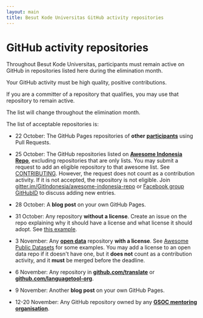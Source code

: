 ```yaml
---
layout: main
title: Besut Kode Universitas GitHub activity repositories
---
```


# GitHub activity repositories

Throughout Besut Kode Universitas, participants must remain active on GitHub
in repositories listed here during the elimination month.

Your GitHub activity must be high quality, positive contributions.

If you are a committer of a repository that qualifies,
you may use that repository to remain active.

The list will change throughout the elimination month.

The list of acceptable repositories is:

-  22 October: The GitHub Pages repositories of **other**
   [**participants**](https://besutkode.github.io/peserta-universitas.html)
   using Pull Requests.

-  25 October: The GitHub repositories listed on
   [**Awesome Indonesia Repo**](https://github.com/GitIndonesia/awesome-indonesia-repo),
   excluding repositories that are only lists.
   You may submit a request to add an eligible repository to that awesome list.
   See [CONTRIBUTING](https://github.com/GitIndonesia/awesome-indonesia-repo/blob/master/CONTRIBUTING.md).  However, the request does not count as a contribution activity. If it is not accepted, the repository is not eligible.  Join
   [gitter.im/GitIndonesia/awesome-indonesia-repo](https://gitter.im/GitIndonesia/awesome-indonesia-repo)
   or [Facebook group GitHubID](https://www.facebook.com/groups/GitHubID/) to
   discuss adding new entries.

-  28 October: A **blog post** on your own GitHub Pages.

-  31 October: Any repository **without a license**. Create an issue on the repo explaining why it should have a license and what license it should adopt. See [this example](https://github.com/endymuhardin/buku-git/issues/5).

-  3 November: Any [**open data**](https://en.wikipedia.org/wiki/Open_data) repository **with a license**. See 
[Awesome Public Datasets](http://awesomelists.top/#/repos/caesar0301/awesome-public-datasets) for some examples. You may add a license to an open data repo if it doesn't have one, but it **does not** count as a contribution activity, and it **must** be merged before the deadline.

-  6 November: Any repository in [**github.com/translate**](https://github.com/translate) or [**github.com/languagetool-org**](https://github.com/languagetool-org).

-  9 November: Another **blog post** on your own GitHub Pages.

-  12-20 November: Any GitHub repository owned by any [**GSOC mentoring organisation**](https://summerofcode.withgoogle.com/organizations/).
